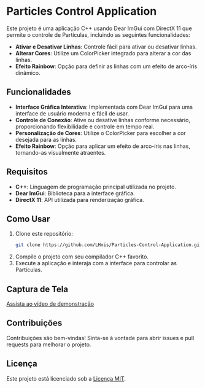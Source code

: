 # Particles Control Application

Este projeto é uma aplicação C++ usando Dear ImGui com DirectX 11 que permite o controle de Partículas, incluindo as seguintes funcionalidades:

- **Ativar e Desativar Linhas**: Controle fácil para ativar ou desativar linhas.
- **Alterar Cores**: Utilize um ColorPicker integrado para alterar a cor das linhas.
- **Efeito Rainbow**: Opção para definir as linhas com um efeito de arco-íris dinâmico.
  
## Funcionalidades

- **Interface Gráfica Interativa**: Implementada com Dear ImGui para uma interface de usuário moderna e fácil de usar.
- **Controle de Conexão**: Ative ou desative linhas conforme necessário, proporcionando flexibilidade e controle em tempo real.
- **Personalização de Cores**: Utilize o ColorPicker para escolher a cor desejada para as linhas.
- **Efeito Rainbow**: Opção para aplicar um efeito de arco-íris nas linhas, tornando-as visualmente atraentes.

## Requisitos

- **C++**: Linguagem de programação principal utilizada no projeto.
- **Dear ImGui**: Biblioteca para a interface gráfica.
- **DirectX 11**: API utilizada para renderização gráfica.

## Como Usar

1. Clone este repositório:
   ```sh
   git clone https://github.com/LHxis/Particles-Control-Application.git
   ```
2. Compile o projeto com seu compilador C++ favorito.
3. Execute a aplicação e interaja com a interface para controlar as Partículas.

## Captura de Tela

[Assista ao vídeo de demonstração](https://vimeo.com/952663396?share=copy)

## Contribuições

Contribuições são bem-vindas! Sinta-se à vontade para abrir issues e pull requests para melhorar o projeto.

## Licença

Este projeto está licenciado sob a [Licença MIT](LICENSE).
